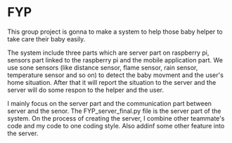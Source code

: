 # FYP
This group project is gonna to make a system to help those baby helper to take care their baby easily.

The system include three parts which are server part on raspberry pi, sensors part linked to the raspberry pi and the mobile application part. We use sone sensors (like distance sensor, flame sensor, rain sensor, temperature sensor and so on) to detect the baby movment and the user's home situation. After that it will report the situation to the server and the server will do some respon to the helper and the user.

I mainly focus on the server part and the communication part between server and the senor. The FYP_server_final.py file is the server part of the system. On the process of creating the server, I combine other teammate's code and my code to one coding style. Also addinf some other feature into the server.
